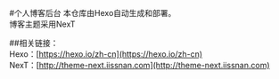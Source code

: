 #个人博客后台
本仓库由Hexo自动生成和部署。  
博客主题采用NexT

##相关链接：  
Hexo：[https://hexo.io/zh-cn](https://hexo.io/zh-cn)  
NexT：[http://theme-next.iissnan.com](http://theme-next.iissnan.com)